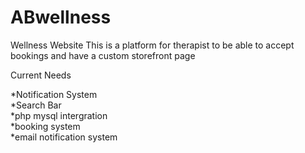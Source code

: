 # ABwellness
Wellness Website
This is a platform for therapist to be able to accept bookings and have a custom storefront page


Current Needs

*Notification System
<br>
*Search Bar
<br>
*php mysql intergration
<br>
*booking system
<br>
*email notification system
